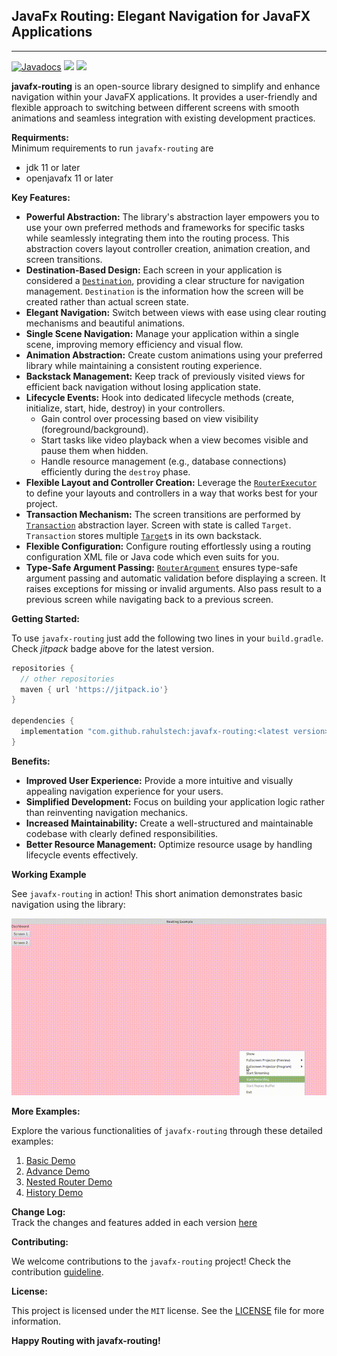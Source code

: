 ## JavaFx Routing: Elegant Navigation for JavaFX Applications

---

[![Javadocs](https://img.shields.io/badge/javadoc-1.0.0-brightgreen.svg)](https://jitpack.io/com/github/rahulstech/javafx-routing/1.0.0/javadoc/)
[![](https://jitpack.io/v/rahulstech/javafx-routing.svg)](https://jitpack.io/#rahulstech/javafx-routing)
[![](https://img.shields.io/badge/License-MIT-blue.svg)](https://opensource.org/licenses/MIT)

**javafx-routing** is an open-source library designed to simplify and enhance navigation within your JavaFX applications. It provides a user-friendly and flexible approach to switching between different screens with smooth animations and seamless integration with existing development practices.

**Requirments:**  
Minimum requirements to run `javafx-routing` are
- jdk 11 or later
- openjavafx 11 or later

**Key Features:**

* **Powerful Abstraction:** The library's abstraction layer empowers you to use your own preferred methods and frameworks for specific tasks while seamlessly integrating them into the routing process. This abstraction covers layout controller creation, animation creation, and screen transitions.
* **Destination-Based Design:** Each screen in your application is considered a [`Destination`](./library/src/main/java/rahulstech/jfx/routing/element/Destination.java), providing a clear structure for navigation management.
  `Destination` is the information how the screen will be created rather than actual screen state.
* **Elegant Navigation:** Switch between views with ease using clear routing mechanisms and beautiful animations.
* **Single Scene Navigation:** Manage your application within a single scene, improving memory efficiency and visual flow.
* **Animation Abstraction:** Create custom animations using your preferred library while maintaining a consistent routing experience.
* **Backstack Management:** Keep track of previously visited views for efficient back navigation without losing application state.
* **Lifecycle Events:** Hook into dedicated lifecycle methods (create, initialize, start, hide, destroy) in your controllers.
    - Gain control over processing based on view visibility (foreground/background).
    - Start tasks like video playback when a view becomes visible and pause them when hidden.
    - Handle resource management (e.g., database connections) efficiently during the `destroy` phase.
* **Flexible Layout and Controller Creation:** Leverage the [`RouterExecutor`](./library/src/main/java/rahulstech/jfx/routing/RouterExecutor.java) to define your layouts and controllers in a way that works best for your project.
* **Transaction Mechanism:** The screen transitions are performed by [`Transaction`](./library/src/main/java/rahulstech/jfx/routing/Transaction.java) abstraction layer. Screen with state is called `Target`.
  `Transaction` stores multiple [`Target`](./library/src/main/java/rahulstech/jfx/routing/Transaction.java)s in its own backstack.
* **Flexible Configuration:** Configure routing effortlessly using a routing configuration XML file or Java code which even suits for you.
* **Type-Safe Argument Passing:** [`RouterArgument`](./library/src/main/java/rahulstech/jfx/routing/element/RouterArgument.java) ensures type-safe argument passing and automatic validation before displaying a screen. It raises exceptions for missing or invalid arguments.
  Also pass result to a previous screen while navigating back to a previous screen.

**Getting Started:**

To use `javafx-routing` just add the following two lines in your `build.gradle`. Check _jitpack_ badge above for the latest version.

```groovy
repositories {
  // other repositories
  maven { url 'https://jitpack.io'}
}

dependencies {
  implementation "com.github.rahulstech:javafx-routing:<latest version>"
}
```

**Benefits:**

* **Improved User Experience:** Provide a more intuitive and visually appealing navigation experience for your users.
* **Simplified Development:** Focus on building your application logic rather than reinventing navigation mechanics.
* **Increased Maintainability:** Create a well-structured and maintainable codebase with clearly defined responsibilities.
* **Better Resource Management:** Optimize resource usage by handling lifecycle events effectively.

**Working Example**

See `javafx-routing` in action! This short animation demonstrates basic navigation using the library:

![running example of basic demo](./running-example.gif)

**More Examples:**

Explore the various functionalities of `javafx-routing` through these detailed examples:

1. [Basic Demo](./samples/basic-demo/ReadMe.md)
2. [Advance Demo](./samples/single-scene-demo/ReadMe.md)
3. [Nested Router Demo](./samples/nested-router-demo/ReadMe.md)
4. [History Demo](./samples/history-demo/ReadMe.md)

**Change Log:**  
Track the changes and features added in each version [here](CHANGELOG.md)

**Contributing:**

We welcome contributions to the `javafx-routing` project! Check the contribution [guideline](./CONTRIBUTING.md).

**License:**

This project is licensed under the `MIT` license. See the [LICENSE](LICENSE.txt) file for more information.

**Happy Routing with javafx-routing!**
